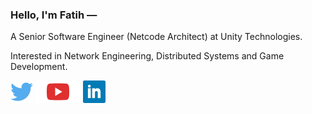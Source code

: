 ### Hello, I'm Fatih —

A Senior Software Engineer (Netcode Architect) at Unity Technologies.

Interested in Network Engineering, Distributed Systems and Game Development.

[![Twitter](icons/twitter.svg)](https://twitter.com/ThusWroteNomad)
[![YouTube](icons/youtube.svg)](https://youtube.com/mfatihmar)
[![LinkedIn](icons/linkedin.svg)](https://linkedin.com/in/ThusWroteNomad)
